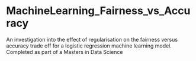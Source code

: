 # MachineLearning_Fairness_vs_Accuracy
An investigation into the effect of regularisation on the fairness versus accuracy trade off for a logistic regression machine learning model. Completed as part of a Masters in Data Science

